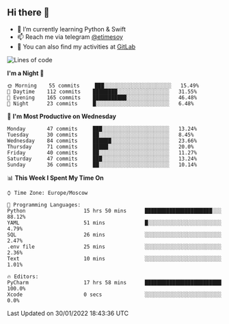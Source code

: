 ## Hi there 👋
- 🌱 I’m currently learning Python & Swift
- 📫 Reach me via telegram [@etimesoy](https://t.me/etimesoy/)
- 🦊 You can also find my activities at [GitLab](https://gitlab.com/etimesoy)

<!--START_SECTION:waka-->
![Lines of code](https://img.shields.io/badge/From%20Hello%20World%20I%27ve%20Written-182%20Thousand%20lines%20of%20code-blue)

**I'm a Night 🦉** 

```text
🌞 Morning    55 commits     ███░░░░░░░░░░░░░░░░░░░░░░   15.49% 
🌆 Daytime    112 commits    ████████░░░░░░░░░░░░░░░░░   31.55% 
🌃 Evening    165 commits    ███████████░░░░░░░░░░░░░░   46.48% 
🌙 Night      23 commits     █░░░░░░░░░░░░░░░░░░░░░░░░   6.48%

```
📅 **I'm Most Productive on Wednesday** 

```text
Monday       47 commits     ███░░░░░░░░░░░░░░░░░░░░░░   13.24% 
Tuesday      30 commits     ██░░░░░░░░░░░░░░░░░░░░░░░   8.45% 
Wednesday    84 commits     ██████░░░░░░░░░░░░░░░░░░░   23.66% 
Thursday     71 commits     █████░░░░░░░░░░░░░░░░░░░░   20.0% 
Friday       40 commits     ██░░░░░░░░░░░░░░░░░░░░░░░   11.27% 
Saturday     47 commits     ███░░░░░░░░░░░░░░░░░░░░░░   13.24% 
Sunday       36 commits     ██░░░░░░░░░░░░░░░░░░░░░░░   10.14%

```


📊 **This Week I Spent My Time On** 

```text
⌚︎ Time Zone: Europe/Moscow

💬 Programming Languages: 
Python                   15 hrs 50 mins      ██████████████████████░░░   88.12% 
YAML                     51 mins             █░░░░░░░░░░░░░░░░░░░░░░░░   4.79% 
SQL                      26 mins             ░░░░░░░░░░░░░░░░░░░░░░░░░   2.47% 
.env file                25 mins             ░░░░░░░░░░░░░░░░░░░░░░░░░   2.36% 
Text                     10 mins             ░░░░░░░░░░░░░░░░░░░░░░░░░   1.01%

🔥 Editors: 
PyCharm                  17 hrs 58 mins      █████████████████████████   100.0% 
Xcode                    0 secs              ░░░░░░░░░░░░░░░░░░░░░░░░░   0.0%

```


 Last Updated on 30/01/2022 18:43:36 UTC
<!--END_SECTION:waka-->
